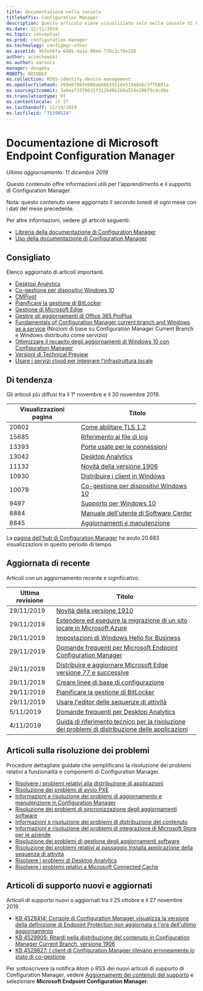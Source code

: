 ```yaml
---
title: Documentazione nella console
titleSuffix: Configuration Manager
description: Questo articolo viene visualizzato solo nella console di Configuration Manager.
ms.date: 12/11/2019
ms.topic: conceptual
ms.prod: configuration-manager
ms.technology: configmgr-other
ms.assetid: 955e56fa-6485-4a1a-90e6-77bc2cf8e326
author: aczechowski
ms.author: aaroncz
manager: dougeby
ROBOTS: NOINDEX
ms.collection: M365-identity-device-management
ms.openlocfilehash: 269e8786fe086abb663511da51948ebc3ffb801a
ms.sourcegitcommit: 3a0eaf3378632f312b46b2b8a524e286f9c4cd8e
ms.translationtype: HT
ms.contentlocale: it-IT
ms.lasthandoff: 12/19/2019
ms.locfileid: "75198524"
---
```

<!-- 
- Feature 1357546
- This page displays in-console, under the Community workspace, Documentation node. 
- Don't use any relative links; must be full https://docs.microsoft.com and language neutral
- Process: https://microsoft.sharepoint.com/teams/ConfigMgr/Documents/ContentPub/Data%20collection%20process%20for%20Feature%201357546%20In-console%20documentation.docx?web=1
-->

# <a name="microsoft-endpoint-configuration-manager-documentation"></a>Documentazione di Microsoft Endpoint Configuration Manager

*Ultimo aggiornamento: 11 dicembre 2019*

Questo contenuto offre informazioni utili per l'apprendimento e il supporto di Configuration Manager.

Nota: questo contenuto viene aggiornato il secondo lunedì di ogni mese con i dati del mese precedente.

Per altre informazioni, vedere gli articoli seguenti:

- [Libreria della documentazione di Configuration Manager](https://docs.microsoft.com/configmgr)  
- [Uso della documentazione di Configuration Manager](https://docs.microsoft.com/configmgr/core/understand/use-docs)

## <a name="recommended"></a>Consigliato

Elenco aggiornato di articoli importanti.

- [Desktop Analytics](https://docs.microsoft.com/configmgr/desktop-analytics/overview)
- [Co-gestione per dispositivi Windows 10](https://docs.microsoft.com/configmgr/comanage/overview)  
- [CMPivot](https://docs.microsoft.com/configmgr/core/servers/manage/cmpivot)  
- [Pianificare la gestione di BitLocker](https://docs.microsoft.com/configmgr/protect/plan-design/bitlocker-management)  
- [Gestione di Microsoft Edge](https://docs.microsoft.com/configmgr/apps/deploy-use/deploy-edge)  
- [Gestire gli aggiornamenti di Office 365 ProPlus](https://docs.microsoft.com/configmgr/sum/deploy-use/manage-office-365-proplus-updates)  
- [Fundamentals of Configuration Manager current branch and Windows as a service](https://docs.microsoft.com/configmgr/core/understand/configuration-manager-and-windows-as-service) (Nozioni di base su Configuration Manager Current Branch e Windows distribuito come servizio)
- [Ottimizzare il recapito degli aggiornamenti di Windows 10 con Configuration Manager](https://docs.microsoft.com/configmgr/sum/deploy-use/optimize-windows-10-update-delivery)
- [Versioni di Technical Preview](https://docs.microsoft.com/configmgr/core/get-started/technical-preview)
- [Usare i servizi cloud per integrare l'infrastruttura locale](https://docs.microsoft.com/configmgr/core/understand/use-cloud-services)

## <a name="trending"></a>Di tendenza

Gli articoli più diffusi tra il 1° novembre e il 30 novembre 2019.

| Visualizzazioni pagina | Titolo |
|------------|-------|
| 20602 | [Come abilitare TLS 1.2](https://docs.microsoft.com/configmgr/core/plan-design/security/enable-tls-1-2) |
| 15685 | [Riferimento ai file di log](https://docs.microsoft.com/configmgr/core/plan-design/hierarchy/log-files) |
| 13393 | [Porte usate per le connessioni](https://docs.microsoft.com/configmgr/core/plan-design/hierarchy/ports) |
| 13042 | [Desktop Analytics](https://docs.microsoft.com/configmgr/desktop-analytics/overview) |
| 11132 | [Novità della versione 1906](https://docs.microsoft.com/configmgr/core/plan-design/changes/whats-new-in-version-1906) |
| 10930 | [Distribuire i client in Windows](https://docs.microsoft.com/configmgr/core/clients/deploy/deploy-clients-to-windows-computers) |
| 10078 | [Co-gestione per dispositivi Windows 10](https://docs.microsoft.com/configmgr/comanage/overview) |
| 9497 | [Supporto per Windows 10](https://docs.microsoft.com/configmgr/core/plan-design/configs/support-for-windows-10) |
| 8884 | [Manuale dell'utente di Software Center](https://docs.microsoft.com/configmgr/core/understand/software-center) |
| 8845 | [Aggiornamenti e manutenzione](https://docs.microsoft.com/configmgr/core/servers/manage/updates) |

La [pagina dell'hub di Configuration Manager](https://docs.microsoft.com/configmgr/) ha avuto 20.683 visualizzazioni in questo periodo di tempo.

## <a name="recently-updated"></a>Aggiornata di recente

Articoli con un aggiornamento recente e significativo.

| Ultima revisione | Titolo |
|---------------|-------|
| 29/11/2019 | [Novità della versione 1910](https://docs.microsoft.com/configmgr/core/plan-design/changes/whats-new-in-version-1910) |
| 29/11/2019 | [Estendere ed eseguire la migrazione di un sito locale in Microsoft Azure](https://docs.microsoft.com/configmgr/core/support/azure-migration-tool) |
| 29/11/2019 | [Impostazioni di Windows Hello for Business ](https://docs.microsoft.com/configmgr/protect/deploy-use/windows-hello-for-business-settings) |
| 29/11/2019 | [Domande frequenti per Microsoft Endpoint Configuration Manager](https://docs.microsoft.com/configmgr/core/understand/microsoft-endpoint-manager-faq) |
| 29/11/2019 | [Distribuire e aggiornare Microsoft Edge versione 77 e successive](https://docs.microsoft.com/configmgr/apps/deploy-use/deploy-edge) |
| 29/11/2019 | [Creare linee di base di configurazione](https://docs.microsoft.com/configmgr/compliance/deploy-use/create-configuration-baselines) |
| 29/11/2019 | [Pianificare la gestione di BitLocker](https://docs.microsoft.com/configmgr/protect/plan-design/bitlocker-management) |
| 29/11/2019 | [Usare l'editor delle sequenze di attività](https://docs.microsoft.com/configmgr/osd/understand/task-sequence-editor) |
| 5/11/2019 | [Domande frequenti per Desktop Analytics](https://docs.microsoft.com/configmgr/desktop-analytics/faq) |
| 4/11/2019 | [Guida di riferimento tecnico per la risoluzione dei problemi di distribuzione delle applicazioni](https://docs.microsoft.com/configmgr/apps/understand/app-deployment-technical-reference) |

## <a name="troubleshooting-articles"></a>Articoli sulla risoluzione dei problemi

Procedure dettagliate guidate che semplificano la risoluzione dei problemi relativi a funzionalità e componenti di Configuration Manager.

- [Risolvere i problemi relativi alla distribuzione di applicazioni](https://docs.microsoft.com/configmgr/apps/understand/app-deployment-technical-reference)
- [Risoluzione dei problemi di avvio PXE](https://support.microsoft.com/help/4468612)
- [Informazioni e risoluzione dei problemi di aggiornamento e manutenzione in Configuration Manager](https://support.microsoft.com/help/4490424)
- [Risoluzione dei problemi di sincronizzazione degli aggiornamenti software](https://support.microsoft.com/help/10059)
- [Informazioni e risoluzione dei problemi di distribuzione del contenuto](https://support.microsoft.com/help/4482728)
- [Informazioni e risoluzione dei problemi di integrazione di Microsoft Store per le aziende](https://docs.microsoft.com/configmgr/apps/deploy-use/troubleshoot-microsoft-store-for-business-integration)
- [Risoluzione dei problemi di gestione degli aggiornamenti software](https://support.microsoft.com/help/10680)
- [Risoluzione dei problemi relativi al passaggio Installa applicazione della sequenza di attività](https://support.microsoft.com/help/18408/)
- [Risolvere i problemi di Desktop Analytics](https://docs.microsoft.com/configmgr/desktop-analytics/troubleshooting)
- [Risolvere i problemi relativi a Microsoft Connected Cache](https://docs.microsoft.com/configmgr/core/servers/deploy/configure/troubleshoot-microsoft-connected-cache)

## <a name="new-and-updated-support-articles"></a>Articoli di supporto nuovi e aggiornati

Articoli di supporto nuovi o aggiornati tra il 25 ottobre e il 27 novembre 2019.

- [KB 4528414: Console di Configuration Manager visualizza la versione della definizione di Endpoint Protection non aggiornata e l'ora dell'ultimo aggiornamento](https://support.microsoft.com/help/4528414/)
- [KB 4529905: Ritardi nella distribuzione del contenuto in Configuration Manager Current Branch, versione 1906](https://support.microsoft.com/help/4529905)
- [KB 4529827: I client di Configuration Manager rilevano erroneamente lo stato di co-gestione](https://support.microsoft.com/help/4529827)


Per sottoscrivere la notifica Atom o RSS dei nuovi articoli di supporto di Configuration Manager, vedere [Aggiornamenti dei contenuti del supporto](https://support.microsoft.com/help/4089498/) e selezionare **Microsoft Endpoint Configuration Manager**.  
